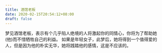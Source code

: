 ```yaml
---
title: 酒馆老板
date: 2020-02-15T20:54:12+08:00
draft: false
---
```


梦见酒馆老板，表示有个几乎陷人绝境的人将激起你的同情心，你将为了帮助她(他)而不惜牺牲自己的利益。
如果是年轻女子，此梦后，她将得到一个值得爱的人，但是因为他的朴实无华，她将践踏他的感情，这是不应该的。
